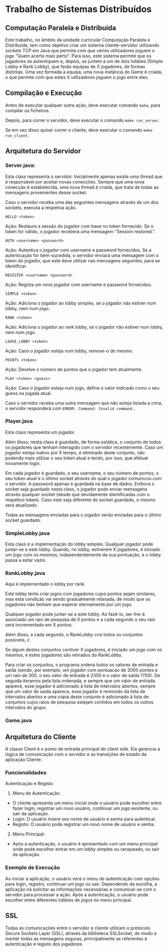 # Trabalho de Sistemas Distribuídos
## Computação Paralela e Distribuída

Este trabalho, no âmbito da unidade curricular Computação Paralela e Distribuída, tem como objetivo criar um sistema cliente-servidor utilizando sockets TCP em Java que permita com que vários utilizadores joguem o jogo "Quem acerta mais perto". Para isso, este sistema permite que os jogadores se autentiquem e, depois, se juntem a um de dois lobbies (Simple Lobby e Rank Lobby), que farão equipas de X jogadores, de formas distintas. Uma vez formada a equipa, uma nova instância do Game é criada, o que permite com que estes X utilizadores joguem o jogo entre eles.

## Compilação e Execução

Antes de executar qualquer outra ação, deve executar comando `make`, para compilar os ficheiros. 

Depois, para correr o servidor, deve executar o comando `make run_server`. 

Se em vez disso quiser correr o cliente, deve executar o comando `make run_client`.

## Arquitetura do Servidor

### Server.java:

Esta class representa o servidor. Inicialmente apenas existe uma thread que é responsável por aceitar novas conecções. Sempre que uma nova conecção é estabelecida, uma nova thread é criada, que trata de todas as mensagens provenientes desse socket.

Caso o servidor receba uma das seguintes mensagens através de um dos sockets, executa a respetiva ação.

`HELLO <token>`

Ação: Restaura a sessão do jogador com base no token fornecido. Se o token for válido, o jogador receberá uma mensagem "Session restored.".

`AUTH <username> <password>`

Ação: Autentica o jogador com username e password fornecidos. Se a autenticação for bem-sucedida, o servidor enviará uma mensagem com o token do jogador, que este deve utilizar nas mensagens seguintes, para se identificar.

`REGISTER <username> <password>`

Ação: Regista um novo jogador com username e password fornecidos.

`SIMPLE <token>`

Ação: Adiciona o jogador ao lobby simples, se o jogador não estiver num lobby, nem num jogo.

`RANK <token>`

Ação: Adiciona o jogador ao rank lobby, se o jogador não estiver num lobby, nem num jogo.

`LEAVE_LOBBY <token>`

Ação: Caso o jogador esteja num lobby, remove-o do mesmo.

`POINTS <token>`

Ação: Devolve o número de pontos que o jogador tem atualmente.

`PLAY <token> <guess>`

Ação: Caso o jogador esteja num jogo, define o valor indicado como o seu guess na jogada atual.

Caso o servidor receba uma outra mensagem que não esteja listada a cima, o servidor responderá com `ERROR: Command: Invalid command.`.

### Player.java

Esta class representa um jogador. 

Além disso, nesta class é guardado, de forma estática, o conjunto de todos os jogadores que tenham interagido com o servidor recentemente. Caso um jogador esteja inativo por X tempo, é eliminado deste conjunto, não podendo mais utilizar o seu token atual e tendo, por isso, que efetuar novamente login.

Em cada jogador é guardado, o seu username, o seu número de pontos, o seu token atual e o último socket através do qual o jogador comunicou com o servidor. A password apenas é guardada na base de dados.
Embora o socket seja guardado nesta class, o jogador pode enviar mensagens através qualquer socket (desde que devidamente identificadas com o respetivo token). Caso este seja diferente do socket guardado, o mesmo será atualizado.

Todas as mensagens enviadas para o jogador serão enviadas para o último socket guardado.

### SimpleLobby.java

Esta class é a implementação do lobby simples. 
Qualquer jogador pode juntar-se a este lobby. Quando, no lobby, estiverem X jogadores, é iniciado um jogo com os mesmos, independentemente da sua pontuação, e o lobby passa a estar vazio.

### RankLobby.java

Aqui é implementado o lobby por rank. 

Este lobby tenta criar jogos com jogadores cujos pontos sejam similares, mas esta condição vai sendo gradualmente relaxada, de modo que os jogadores não tenham que esperar eternamente por um jogo. 

Qualquer jogador pode juntar-se a este lobby. Ao fazê-lo, ser-lhe-á associado um raio de pesquisa de 0 pontos e a cada segundo o seu raio será incrementado em X pontos. 

Além disso, a cada segundo, o RankLobby cria todos os conjuntos possiveis, c

Se algum destes conjuntos contiver X jogadores, é iniciado um jogo com os mesmos, e estes jogadores são retirados do RankLobby.

Para criar os conjuntos, o programa ordena todos os valores de entrada e saida (sendo, por exemplo, um jogador com pontuacao de 2000 pontos e um raio de 300, o seu valor de entrada é 2300 e o valor de saida 1700). De seguida iteramos pela lista ordenada, e sempre que um valor de entrada aparece, esse jogador é adicionado à lista de intervalos abertos, sempre que um valor de saida aparece, esse jogador é removido da lista de intervalos abertos e uma cópia deste conjunto é adicionado à lista de conjuntos cujos raios de pesquisa estejam contidos em todos os outros intervalos do grupo.

### Game.java

## Arquitetura do Cliente

A classe Client é o ponto de entrada principal do client side. Ela gerencia a lógica de comunicação com o servidor e as transições de estado da aplicação Cliente. 
### Funcionalidades
Autenticação e Registo

1. Menu de Autenticação: 
 - O cliente apresenta um menu inicial onde o usuário pode escolher entre fazer login, registrar um novo usuário, continuar um jogo existente, ou sair da aplicação.
 - Login: O usuário insere seu nome de usuário e senha para autenticar.
- Registo: O usuário pode registrar um novo nome de usuário e senha.
2. Menu Principal:
 - Após a autenticação, o usuário é apresentado com um menu principal onde pode escolher entrar em um lobby simples ou ranqueado, ou sair da aplicação.

### Exemplo de Execução
Ao iniciar a aplicação, o usuário verá o menu de autenticação com opções para login, registro, continuar um jogo ou sair. Dependendo da escolha, a aplicação irá solicitar as informações necessárias e comunicar-se com o servidor para processar a ação. Após a autenticação, o usuário pode escolher entre diferentes lobbies de jogos no menu principal.
 
## SSL

Todas as comunicações entre o servidor e cliente utilizam o protocolo Secure Sockets Layer (SSL), através da biblioteca SSLSocket, de modo a manter todas as mensagens seguras, principalmente as referentes à autenticação e registo dos jogadores.

